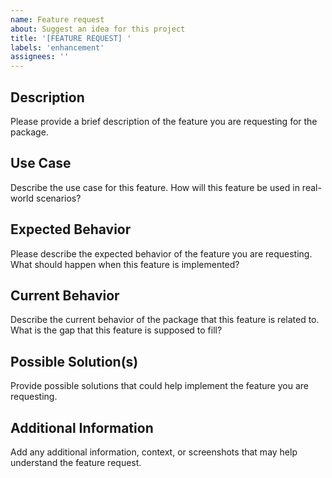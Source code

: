 ```yaml
---
name: Feature request
about: Suggest an idea for this project
title: '[FEATURE REQUEST] '
labels: 'enhancement'
assignees: ''
---
```


## Description

Please provide a brief description of the feature you are requesting for the package.

## Use Case

Describe the use case for this feature. How will this feature be used in real-world scenarios?

## Expected Behavior

Please describe the expected behavior of the feature you are requesting. What should happen when this feature is implemented?

## Current Behavior

Describe the current behavior of the package that this feature is related to. What is the gap that this feature is supposed to fill?

## Possible Solution(s)

Provide possible solutions that could help implement the feature you are requesting.

## Additional Information

Add any additional information, context, or screenshots that may help understand the feature request.
